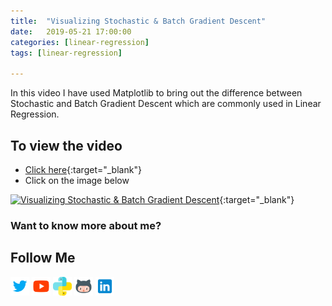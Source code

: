 ```yaml
---
title:  "Visualizing Stochastic & Batch Gradient Descent"
date:   2019-05-21 17:00:00
categories: [linear-regression]
tags: [linear-regression]

---
```


In this video I have used Matplotlib to bring out the difference between Stochastic and Batch Gradient Descent which are commonly used in Linear Regression.

## To view the video
* [Click here](https://youtu.be/6a5Nn49MsYY){:target="_blank"}
* Click on the image below

[![Visualizing Stochastic & Batch Gradient Descent](http://img.youtube.com/vi/6a5Nn49MsYY/0.jpg)](http://www.youtube.com/watch?v=6a5Nn49MsYY){:target="_blank"}

### Want to know more about me?
## Follow Me
<a href="https://twitter.com/_bhaveshbhatt" target="_blank"><img class="ai-subscribed-social-icon" src="/assets/images/tw.png" width="30"></a>
<a href="https://www.youtube.com/bhaveshbhatt8791/" target="_blank"><img class="ai-subscribed-social-icon" src="/assets/images/ytb.png" width="30"></a>
<a href="https://www.youtube.com/PythonTricks/" target="_blank"><img class="ai-subscribed-social-icon" src="/assets/images/python_logo.png" width="30"></a>
<a href="https://github.com/bhattbhavesh91" target="_blank"><img class="ai-subscribed-social-icon" src="/assets/images/gthb.png" width="30"></a>
<a href="https://www.linkedin.com/in/bhattbhavesh91/" target="_blank"><img class="ai-subscribed-social-icon" src="/assets/images/lnkdn.png" width="30"></a>
